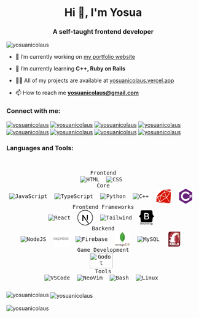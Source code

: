 <h1 align="center">Hi 👋, I'm Yosua</h1>
<h3 align="center">A self-taught frontend developer</h3>

<p align="left"> <img src="https://komarev.com/ghpvc/?username=yosuanicolaus&label=Profile%20views&color=0e75b6&style=flat" alt="yosuanicolaus" /> </p>

- 🔭 I’m currently working on [my portfolio website](https://yosuanicolaus.vercel.app/)

- 🌱 I’m currently learning **C++, Ruby on Rails**

- 👨‍💻 All of my projects are available at [yosuanicolaus.vercel.app](https://yosuanicolaus.vercel.app/)

- 📫 How to reach me [**yosuanicolaus@gmail.com**](mailto:yosuanicolaus@gmail.com)

<h3 align="left">Connect with me:</h3>
<p align="left">
<a href="https://linkedin.com/in/yosuanicolaus" target="blank"><img align="center" src="https://raw.githubusercontent.com/rahuldkjain/github-profile-readme-generator/master/src/images/icons/Social/linked-in-alt.svg" alt="yosuanicolaus" height="30" width="40" /></a>
<a href="https://www.codechef.com/users/yosuanicolaus" target="blank"><img align="center" src="https://cdn.jsdelivr.net/npm/simple-icons@3.1.0/icons/codechef.svg" alt="yosuanicolaus" height="30" width="40" /></a>
<a href="https://www.hackerrank.com/cryodawn257" target="blank"><img align="center" src="https://raw.githubusercontent.com/rahuldkjain/github-profile-readme-generator/master/src/images/icons/Social/hackerrank.svg" alt="yosuanicolaus" height="30" width="40" /></a>
<a href="https://codeforces.com/profile/yosuanicolaus" target="blank"><img align="center" src="https://raw.githubusercontent.com/rahuldkjain/github-profile-readme-generator/master/src/images/icons/Social/codeforces.svg" alt="yosuanicolaus" height="30" width="40" /></a>
<a href="https://www.leetcode.com/yosuanicolaus" target="blank"><img align="center" src="https://raw.githubusercontent.com/rahuldkjain/github-profile-readme-generator/master/src/images/icons/Social/leet-code.svg" alt="yosuanicolaus" height="30" width="40" /></a>
<a href="https://auth.geeksforgeeks.org/user/yosuanicolaus" target="blank"><img align="center" src="https://raw.githubusercontent.com/rahuldkjain/github-profile-readme-generator/master/src/images/icons/Social/geeks-for-geeks.svg" alt="yosuanicolaus" height="30" width="40" /></a>
<a href="https://stackoverflow.com/users/17859248/cryodawn" target="blank"><img align="center" src="https://raw.githubusercontent.com/rahuldkjain/github-profile-readme-generator/master/src/images/icons/Social/stack-overflow.svg" alt="yosuanicolaus" height="30" width="40" /></a>
<a href="https://fb.com/yosuanicolaus" target="blank"><img align="center" src="https://raw.githubusercontent.com/rahuldkjain/github-profile-readme-generator/master/src/images/icons/Social/facebook.svg" alt="yosuanicolaus" height="30" width="40" /></a>
</p>

<h3 align="left">Languages and Tools:</h3>
<table>
  <kbd>
    <br />
    <p align="center">
      <kbd>
        <kbd>Frontend</kbd>
        <br />
        <img
          align="center"
          title="HTML"
          width="40px"
          style="padding-right: 10px"
          src="https://cdn.jsdelivr.net/gh/devicons/devicon/icons/html5/html5-plain.svg"
        />
        <img
          align="center"
          title="CSS"
          width="40px"
          style="padding-right: 10px"
          src="https://cdn.jsdelivr.net/gh/devicons/devicon/icons/css3/css3-plain.svg"
        />
        <br />
      </kbd>
      <kbd>
        <kbd>Core</kbd>
        <br />
        <img
          align="center"
          title="JavaScript"
          width="40px"
          style="padding-right: 10px"
          src="https://cdn.jsdelivr.net/gh/devicons/devicon/icons/javascript/javascript-plain.svg"
        />
        <img
          align="center"
          title="TypeScript"
          width="40px"
          style="padding-right: 10px"
          src="https://cdn.jsdelivr.net/gh/devicons/devicon/icons/typescript/typescript-plain.svg"
        />
        <img
          align="center"
          title="Python"
          width="40px"
          style="padding-right: 10px"
          src="https://cdn.jsdelivr.net/gh/devicons/devicon/icons/python/python-original.svg"
        />
        <img
          align="center"
          title="C++"
          width="40px"
          style="padding-right: 10px"
          src="https://cdn.jsdelivr.net/gh/devicons/devicon/icons/cplusplus/cplusplus-line.svg"
        />
        <img
          align="center"
          title="Ruby"
          width="40px"
          style="padding-right: 10px"
          src="https://github.com/devicons/devicon/blob/v2.15.1/icons/ruby/ruby-plain.svg"
        />
        <img
          align="center"
          title="C#"
          width="40px"
          style="padding-right: 10px"
          src="https://github.com/devicons/devicon/blob/v2.15.1/icons/csharp/csharp-plain.svg"
        />
        <br />
      </kbd>
      <kbd>
        <kbd>Frontend Frameworks</kbd>
        <br />
        <img
          align="center"
          title="React"
          width="40px"
          style="padding-right: 10px"
          src="https://raw.githubusercontent.com/danielcranney/readme-generator/main/public/icons/skills/react-colored.svg"
        />
        <img
          align="center"
          title="Nextjs"
          width="40px"
          style="padding-right: 10px"
          src="https://github.com/devicons/devicon/blob/v2.15.1/icons/nextjs/nextjs-line.svg"
        />
        <img
          align="center"
          title="Tailwind"
          width="40px"
          style="padding-right: 10px"
          src="https://www.vectorlogo.zone/logos/tailwindcss/tailwindcss-icon.svg"
        />
        <img
          align="center"
          title="Bootstrap"
          width="40px"
          style="padding-right: 10px"
          src="https://raw.githubusercontent.com/devicons/devicon/master/icons/bootstrap/bootstrap-plain-wordmark.svg"
        />
        <br />
      </kbd>
      <kbd>
        <kbd>Backend</kbd>
        <br />
        <img
          align="center"
          title="NodeJS"
          width="40px"
          style="padding-right: 10px"
          src="https://cdn.jsdelivr.net/gh/devicons/devicon/icons/nodejs/nodejs-original.svg"
        />
        <img
          align="center"
          title="ExpressJS"
          width="40px"
          style="padding-right: 10px"
          src="https://raw.githubusercontent.com/devicons/devicon/master/icons/express/express-original-wordmark.svg"
        />
        <img
          align="center"
          title="Firebase"
          width="40px"
          style="padding-right: 10px"
          src="https://cdn.jsdelivr.net/gh/devicons/devicon/icons/firebase/firebase-plain.svg"
        />
        <img
          align="center"
          title="MongoDB"
          width="40px"
          style="padding-right: 10px"
          src="https://raw.githubusercontent.com/devicons/devicon/master/icons/mongodb/mongodb-original-wordmark.svg"
        />
        <img
          align="center"
          title="MySQL"
          width="40px"
          style="padding-right: 10px"
          src="https://cdn.jsdelivr.net/gh/devicons/devicon/icons/mysql/mysql-original-wordmark.svg"
        />
        <img
          align="center"
          title="Rails"
          width="40px"
          style="padding-right: 10px"
          src="https://raw.githubusercontent.com/devicons/devicon/master/icons/rails/rails-original-wordmark.svg"
        />
        <br />
      </kbd>
      <kbd>
        <kbd>Game Development</kbd>
        <br />
        <img
          align="center"
          title="Godot"
          width="60px"
          height="40px"
          style="padding-right: 10px"
          src="https://www.vectorlogo.zone/logos/godotengine/godotengine-ar21.svg"
        />
        <br />
      </kbd>
      <kbd>
        <kbd>Tools</kbd>
        <br />
        <img
          align="center"
          title="VSCode"
          width="40px"
          style="padding-right: 10px"
          src="https://cdn.jsdelivr.net/gh/devicons/devicon/icons/vscode/vscode-original.svg"
        />
        <img
          align="center"
          title="NeoVim"
          width="40px"
          style="padding-right: 10px"
          src="https://www.vectorlogo.zone/logos/neovimio/neovimio-icon.svg"
        />
        <img
          align="center"
          title="Bash"
          width="40px"
          style="padding-right: 10px"
          src="https://cdn.jsdelivr.net/gh/devicons/devicon/icons/bash/bash-original.svg"
        />
        <img
          align="center"
          title="Linux"
          width="40px"
          style="padding-right: 10px"
          src="https://cdn.jsdelivr.net/gh/devicons/devicon/icons/linux/linux-original.svg"
        />
        <br />
      </kbd>
    </p>
  </kbd>
</table>


<p><img align="left" src="https://github-readme-stats.vercel.app/api/top-langs?username=yosuanicolaus&show_icons=true&locale=en&layout=compact" alt="yosuanicolaus" /></p>

<p>&nbsp;<img align="center" src="https://github-readme-stats.vercel.app/api?username=yosuanicolaus&show_icons=true&locale=en" alt="yosuanicolaus" /></p>

<p><img align="center" src="https://github-readme-streak-stats.herokuapp.com/?user=yosuanicolaus&" alt="yosuanicolaus" /></p>
